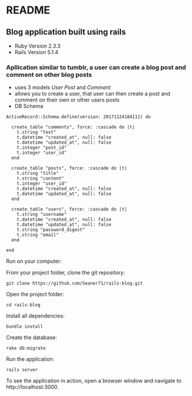 # README

## Blog application built using rails 

* Ruby Version 2.3.3
* Rails Version 5.1.4

### Apllication similar to tumblr, a user can create a blog post and comment on other blog posts

- uses 3 models *User* *Post* and *Comment* 
- allows you to create a user, that user can then create a post and comment on their own or other users posts
- DB Schema

```
ActiveRecord::Schema.define(version: 20171124184111) do

  create_table "comments", force: :cascade do |t|
    t.string "text"
    t.datetime "created_at", null: false
    t.datetime "updated_at", null: false
    t.integer "post_id"
    t.integer "user_id"
  end

  create_table "posts", force: :cascade do |t|
    t.string "title"
    t.string "content"
    t.integer "user_id"
    t.datetime "created_at", null: false
    t.datetime "updated_at", null: false
  end

  create_table "users", force: :cascade do |t|
    t.string "username"
    t.datetime "created_at", null: false
    t.datetime "updated_at", null: false
    t.string "password_digest"
    t.string "email"
  end

end
```

Run on your computer:

From your project folder, clone the git repository:

    git clone https://github.com/Seaner71/rails-blog.git

Open the project folder:

    cd rails-blog
  
Install all dependencies:

    bundle install
  
Create the database:

    rake db:migrate

Run the application:

    rails server

To see the application in action, open a browser window and navigate to http://localhost:3000.

